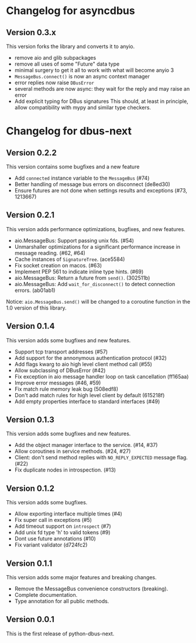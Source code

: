 # Changelog for asyncdbus

## Version 0.3.x

This version forks the library and converts it to anyio.

* remove aio and glib subpackages
* remove all uses of some "Future" data type
* minimal surgery to get it all to work with what will become anyio 3
* `MessageBus.connect()` is now an async context manager
* error replies now raise `DBusError`
* several methods are now async: they wait for the reply
  and may raise an error
* Add explicit typing for DBus signatures
  This should, at least in principle, allow compatibility with mypy and
  similar type checkers.

# Changelog for dbus-next

## Version 0.2.2

This version contains some bugfixes and a new feature

* Add `connected` instance variable to the `MessageBus` (#74)
* Better handling of message bus errors on disconnect (de8ed30)
* Ensure futures are not done when settings results and exceptions (#73, 1213667)

## Version 0.2.1

This version adds performance optimizations, bugfixes, and new features.

* aio.MessageBus: Support passing unix fds. (#54)
* Unmarshaller optimizations for a significant performance increase in message reading. (#62, #64)
* Cache instances of `SignatureTree`. (ace5584)
* Fix socket creation on macos. (#63)
* Implement PEP 561 to indicate inline type hints. (#69)
* aio.MessageBus: Return a future from `send()`. (302511b)
* aio.MessageBus: Add `wait_for_disconnect()` to detect connection errors. (ab01ab1)

Notice: `aio.MessageBus.send()` will be changed to a coroutine function in the 1.0 version of this library.

## Version 0.1.4

This version adds some bugfixes and new features.

* Support tcp transport addresses (#57)
* Add support for the annonymous authentication protocol (#32)
* Add flags kwarg to aio high level client method call (#55)
* Allow subclassing of DBusError (#42)
* Fix exception in aio message handler loop on task cancellation (ff165aa)
* Improve error messages (#46, #59)
* Fix match rule memory leak bug (508edf8)
* Don't add match rules for high level client by default (615218f)
* Add empty properties interface to standard interfaces (#49)

## Version 0.1.3

This version adds some bugfixes and new features.

* Add the object manager interface to the service. (#14, #37)
* Allow coroutines in service methods. (#24, #27)
* Client: don't send method replies with `NO_REPLY_EXPECTED` message flag. (#22)
* Fix duplicate nodes in introspection. (#13)

## Version 0.1.2

This version adds some bugfixes.

* Allow exporting interface multiple times (#4)
* Fix super call in exceptions (#5)
* Add timeout support on `introspect` (#7)
* Add unix fd type 'h' to valid tokens (#9)
* Dont use future annotations (#10)
* Fix variant validator (d724fc2)

## Version 0.1.1

This version adds some major features and breaking changes.

* Remove the MessageBus convenience constructors (breaking).
* Complete documentation.
* Type annotation for all public methods.

## Version 0.0.1

This is the first release of python-dbus-next.
